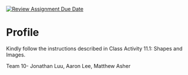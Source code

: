 [![Review Assignment Due Date](https://classroom.github.com/assets/deadline-readme-button-24ddc0f5d75046c5622901739e7c5dd533143b0c8e959d652212380cedb1ea36.svg)](https://classroom.github.com/a/BUlBvmlF)
# Profile
Kindly follow the instructions described in Class Activity 11.1: Shapes and Images.

Team 10-
Jonathan Luu, Aaron Lee, Matthew Asher
